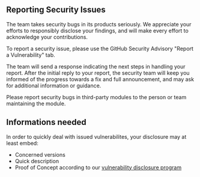 ## Reporting Security Issues

The team takes security bugs in its products seriously. We appreciate your efforts to responsibly disclose your findings, and will make every effort to acknowledge your contributions.

To report a security issue, please use the GitHub Security Advisory "Report a Vulnerability" tab.

The team will send a response indicating the next steps in handling your report. After the initial reply to your report, the security team will keep you informed of the progress towards a fix and full announcement, and may ask for additional information or guidance.

Please report security bugs in third-party modules to the person or team maintaining the module.

## Informations needed

In order to quickly deal with issued vulnerabilites, your disclosure may at least embed:
- Concerned versions
- Quick description
- Proof of Concept according to our [vulnerability disclosure program](https://inclusion.beta.gouv.fr/.well-known/security-policy.txt)

